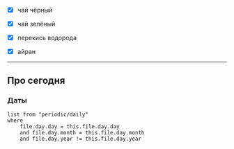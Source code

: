 

- [x] чай чëрный
- [x] чай зелëный
- [x] перекись водорода
- [x] айран



---

## Про сегодня

### Даты

```dataview
list from "periodic/daily"
where
	file.day.day = this.file.day.day
	and file.day.month = this.file.day.month
	and file.day.year != this.file.day.year
```
